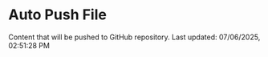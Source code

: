 # Auto Push File

Content that will be pushed to GitHub repository.
Last updated: 07/06/2025, 02:51:28 PM